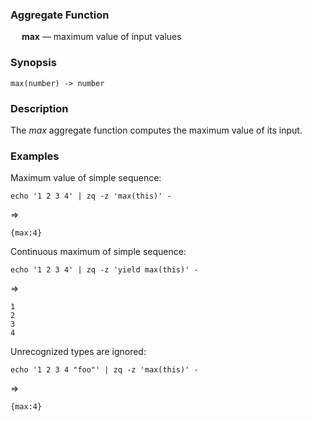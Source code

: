 ### Aggregate Function

&emsp; **max** &mdash; maximum value of input values

### Synopsis
```
max(number) -> number
```
### Description

The _max_ aggregate function computes the maximum value of its input.

### Examples

Maximum value of simple sequence:
```mdtest-command
echo '1 2 3 4' | zq -z 'max(this)' -
```
=>
```mdtest-output
{max:4}
```

Continuous maximum of simple sequence:
```mdtest-command
echo '1 2 3 4' | zq -z 'yield max(this)' -
```
=>
```mdtest-output
1
2
3
4
```
Unrecognized types are ignored:
```mdtest-command
echo '1 2 3 4 "foo"' | zq -z 'max(this)' -
```
=>
```mdtest-output
{max:4}
```
